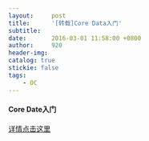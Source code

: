 ```yaml
---
layout:     post
title:      '[转载]Core Data入门'
subtitle:   
date:       2016-03-01 11:58:00 +0800
author:     920
header-img: 
catalog: true
stickie: false
tags:
    - OC
---
```


#### Core Date入门

[详情点击这里](https://blog.csdn.net/q199109106q/article/details/8563438)
